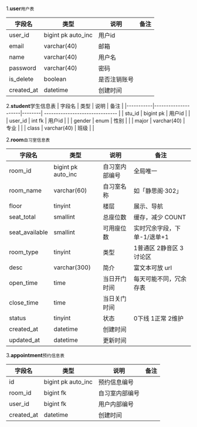 1.**user**`用户表`

| 字段名       | 类型                  | 说明     | 备注                              |
|-----------|---------------------|--------| ------------------------------- |
| user_id   | bigint pk auto\_inc | 用户id   |                             |
| email     | varchar(40)         | 邮箱     |                             |
| name      | varchar(40)         | 用户名    |                             |
| password  | varchar(40)         | 密码     |                                 |
| is_delete | boolean             | 是否注销账号 |                                 |
| created\_at | datetime             | 创建时间   |                                 |

2.**student**学生信息表
| 字段名       | 类型                  | 说明     | 备注                              |
|-----------|---------------------|--------| ------------------------------- |
| stu_id   | bigint pk  | 用户id   |                             |
| user_id     | int fk         | 用户id     |                             |
| gender      | enum         | 性别    |                             |
| major  | varchar(40)         | 专业     |                                 |
| class | varchar(40)             | 班级 |                                 |


2.**room**`自习室信息表`

| 字段名                | 类型                  | 说明          | 备注                              |
| ------------------ |---------------------| ----------- | ------------------------------- |
| room\_id           | bigint pk auto\_inc | 自习室内部编号     | 全局唯一                            |
| room\_name         | varchar(60)         | 自习室名称       | 如「静思阁·302」                      |
| floor              | tinyint             | 楼层          | 展示、导航                           |
| seat\_total        | smallint            | 总座位数        | 缓存，减少 COUNT                     |
| seat\_available    | smallint            | 可用座位数       | 实时冗余字段，下单-1/退单+1                |
| room\_type         | tinyint             | 类型          | 1普通区 2静音区 3讨论区           |
| desc               | varchar(300)        | 简介          | 富文本可放 url                       |
| open\_time         | time                | 当日开门时间      | 每天可能不同，冗余存表                     |
| close\_time        | time                | 当日关门时间      |                                 |
| status             | tinyint             | 状态          | 0下线 1正常 2维护                |
| created\_at        | datetime            | 创建时间        |                                 |
| updated\_at        | datetime            | 更新时间        |                                 |

3.**appointment**`预约信息表`

| 字段名                | 类型                  | 说明          | 备注                              |
| ------------------ | ------------------- | ----------- | ------------------------------- |
| id           | bigint pk auto\_inc | 预约信息编号     |                             |
| room\_id           | bigint fk | 自习室内部编号     |                             |
| user\_id           | bigint fk | 用户内部编号     |                             |
| created\_at        | datetime            | 创建时间        |                                 |
